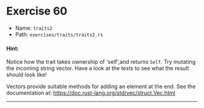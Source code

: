 # Exercise 60

- Name: ```traits2```
- Path: ```exercises/traits/traits2.rs```
#### Hint: 

Notice how the trait takes ownership of 'self',and returns `Self`.
Try mutating the incoming string vector. Have a look at the tests to see
what the result should look like!

Vectors provide suitable methods for adding an element at the end. See
the documentation at: https://doc.rust-lang.org/std/vec/struct.Vec.html


---



